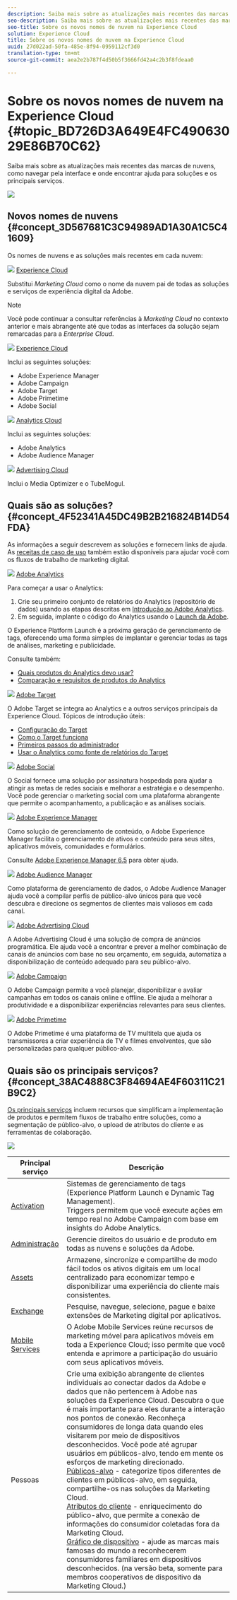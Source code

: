 ```yaml
---
description: Saiba mais sobre as atualizações mais recentes das marcas de nuvens, como navegar pela interface e onde encontrar ajuda para soluções e os principais serviços.
seo-description: Saiba mais sobre as atualizações mais recentes das marcas de nuvens, como navegar pela interface e onde encontrar ajuda para soluções e os principais serviços.
seo-title: Sobre os novos nomes de nuvem na Experience Cloud
solution: Experience Cloud
title: Sobre os novos nomes de nuvem na Experience Cloud
uuid: 27d022ad-50fa-485e-8f94-0959112cf3d0
translation-type: tm+mt
source-git-commit: aea2e2b787f4d50b5f3666fd42a4c2b3f8fdeaa0

---
```



# Sobre os novos nomes de nuvem na Experience Cloud {#topic_BD726D3A649E4FC49063029E86B70C62}

Saiba mais sobre as atualizações mais recentes das marcas de nuvens, como navegar pela interface e onde encontrar ajuda para soluções e os principais serviços.

![](assets/cloud-pulldown.png)

## Novos nomes de nuvens {#concept_3D567681C3C94989AD1A30A1C5C41609}

Os nomes de nuvens e as soluções mais recentes em cada nuvem:

![](assets/experience_cloud_appicon_32.png) [Experience Cloud](https://www.adobe.com/experience-cloud.html?promoid=FZPQZ2HS&mv=other)

Substitui *Marketing Cloud* como o nome da nuvem pai de todas as soluções e serviços de experiência digital da Adobe.

>[!NOTE]
>
>Você pode continuar a consultar referências à *Marketing Cloud* no contexto anterior e mais abrangente até que todas as interfaces da solução sejam remarcadas para a *Enterprise Cloud.*

![](assets/marketingcloud_32.png) [Experience Cloud](https://www.adobe.com/marketing-cloud.html)

Inclui as seguintes soluções:

* Adobe Experience Manager
* Adobe Campaign
* Adobe Target
* Adobe Primetime
* Adobe Social

![](assets/analyticscloud_appicon_32.png) [Analytics Cloud](https://www.adobe.com/data-analytics-cloud.html)

Inclui as seguintes soluções:

* Adobe Analytics
* Adobe Audience Manager

![](assets/advertisingcloud_appicon_32.png) [Advertising Cloud](https://www.adobe.com/advertising-cloud.html)

Inclui o Media Optimizer e o TubeMogul.

## Quais são as soluções? {#concept_4F52341A45DC49B2B216824B14D54FDA}

As informações a seguir descrevem as soluções e fornecem links de ajuda. As [receitas de caso de uso](https://helpx.adobe.com/marketing-cloud/how-to/use-cases.html) também estão disponíveis para ajudar você com os fluxos de trabalho de marketing digital.

![](assets/mc_analytics_32.png) [Adobe Analytics](https://docs.adobe.com/content/help/en/analytics/landing/home.html)

Para começar a usar o Analytics:

1. Crie seu primeiro conjunto de relatórios do Analytics (repositório de dados) usando as etapas descritas em [Introdução ao Adobe Analytics](https://docs.adobe.com/content/help/en/analytics/analyze/analysis-workspace/home.html).
1. Em seguida, implante o código do Analytics usando o [Launch da Adobe](https://docs.adobe.com/content/help/en/launch/using/intro/get-started/quick-start.html).

O Experience Platform Launch é a próxima geração de gerenciamento de tags, oferecendo uma forma simples de implantar e gerenciar todas as tags de análises, marketing e publicidade.

Consulte também:

* [Quais produtos do Analytics devo usar?](https://docs.adobe.com/content/help/en/analytics/admin/admin-overview/which-analytics-tool.html)
* [Comparação e requisitos de produtos do Analytics](https://docs.adobe.com/content/help/en/analytics/admin/admin-overview/analytics-product-comparison.html)

![](assets/mc_target_32.png) [Adobe Target](https://docs.adobe.com/content/help/en/target/using/target-home.html)

O Adobe Target se integra ao Analytics e a outros serviços principais da Experience Cloud. Tópicos de introdução úteis:

* [Configuração do Target](https://docs.adobe.com/content/help/en/target/using/administer/administrating-target.html)
* [Como o Target funciona](https://docs.adobe.com/content/help/en/target/using/introduction/how-target-works.html)
* [Primeiros passos do administrador](https://docs.adobe.com/content/help/en/target/using/administer/start-target.html)
* [Usar o Analytics como fonte de relatórios do Target](https://docs.adobe.com/content/help/en/target/using/integrate/a4t/a4t.html)

![](assets/mc_social_32.png) [Adobe Social](https://docs.adobe.com/content/help/en/social/using/home.html)

O Social fornece uma solução por assinatura hospedada para ajudar a atingir as metas de redes sociais e melhorar a estratégia e o desempenho. Você pode gerenciar o marketing social com uma plataforma abrangente que permite o acompanhamento, a publicação e as análises sociais.

![](assets/mc_experiencemanager_32.png) [Adobe Experience Manager](https://helpx.adobe.com/support/experience-manager/6-5.html)

Como solução de gerenciamento de conteúdo, o Adobe Experience Manager facilita o gerenciamento de ativos e conteúdo para seus sites, aplicativos móveis, comunidades e formulários.

Consulte [Adobe Experience Manager 6.5](https://helpx.adobe.com/support/experience-manager/6-5.html) para obter ajuda.

![](assets/mc_audiencemanager_32.png) [Adobe Audience Manager](https://docs.adobe.com/content/help/en/audience-manager/user-guide/aam-home.html)

Como plataforma de gerenciamento de dados, o Adobe Audience Manager ajuda você a compilar perfis de público-alvo únicos para que você descubra e direcione os segmentos de clientes mais valiosos em cada canal.

![](assets/mc_optimize_32.png) [Adobe Advertising Cloud](https://docs.adobe.com/content/help/en/release-notes/experience-cloud/current.html#adcloud)

A Adobe Advertising Cloud é uma solução de compra de anúncios programática. Ele ajuda você a encontrar e prever a melhor combinação de canais de anúncios com base no seu orçamento, em seguida, automatiza a disponibilização de conteúdo adequado para seu público-alvo.

![](assets/mc_campaign_32.png) [Adobe Campaign](https://docs.adobe.com/content/help/en/campaign-standard/using/getting-started/about-adobe-campaign/campaign-orchestration.html)

O Adobe Campaign permite a você planejar, disponibilizar e avaliar campanhas em todos os canais online e offline. Ele ajuda a melhorar a produtividade e a disponibilizar experiências relevantes para seus clientes.

![](assets/primetime_app_32.png) [Adobe Primetime](https://help.adobe.com/en_US/primetime/)

O Adobe Primetime é uma plataforma de TV multitela que ajuda os transmissores a criar experiência de TV e filmes envolventes, que são personalizadas para qualquer público-alvo.

## Quais são os principais serviços? {#concept_38AC4888C3F84694AE4F60311C21B9C2}

[Os principais serviços](core-services/core-services.md#concept_07ED1D5C64234E77976E6D572E78FB9C) incluem recursos que simplificam a implementação de produtos e permitem fluxos de trabalho entre soluções, como a segmentação de público-alvo, o upload de atributos do cliente e as ferramentas de colaboração.

![](assets/core-services.png)

| Principal serviço | Descrição |
|--- |--- |
| [Activation](activation/activation.md) | Sistemas de gerenciamento de tags (Experience Platform Launch e Dynamic Tag Management).<br>Triggers permitem que você execute ações em tempo real no Adobe Campaign com base em insights do Adobe Analytics. |
| [Administração](admin-getting-started/admin-getting-started.md) | Gerencie direitos do usuário e de produto em todas as nuvens e soluções da Adobe. |
| [Assets](experience-cloud-assets/experience-cloud-assets.md) | Armazene, sincronize e compartilhe de modo fácil todos os ativos digitais em um local centralizado para economizar tempo e disponibilizar uma experiência do cliente mais consistentes. |
| [Exchange](exchange.md) | Pesquise, navegue, selecione, pague e baixe extensões de Marketing digital por aplicativos. |
| [Mobile Services](https://docs.adobe.com/content/help/en/mobile-services/using/home.html) | O Adobe Mobile Services reúne recursos de marketing móvel para aplicativos móveis em toda a Experience Cloud; isso permite que você entenda e aprimore a participação do usuário com seus aplicativos móveis. |
| Pessoas | Crie uma exibição abrangente de clientes individuais ao conectar dados da Adobe e dados que não pertencem à Adobe nas soluções da Experience Cloud. Descubra o que é mais importante para eles durante a interação nos pontos de conexão. Reconheça consumidores de longa data quando eles visitarem por meio de dispositivos desconhecidos. Você pode até agrupar usuários em públicos-alvo, tendo em mente os esforços de marketing direcionado.<br>[Públicos-alvo](audience-library/audience-library.md) - categorize tipos diferentes de clientes em públicos-alvo, em seguida, compartilhe-os nas soluções da Marketing Cloud.<br>[Atributos do cliente](attributes/attributes.md) - enriquecimento do público-alvo, que permite a conexão de informações do consumidor coletadas fora da Marketing Cloud.<br>[Gráfico de dispositivo](https://landing.adobe.com/en/na/events/summit/275658-summit-co-op.html) - ajude as marcas mais famosas do mundo a reconhecerem consumidores familiares em dispositivos desconhecidos. (na versão beta, somente para membros cooperativos de dispositivo da Marketing Cloud.) |
